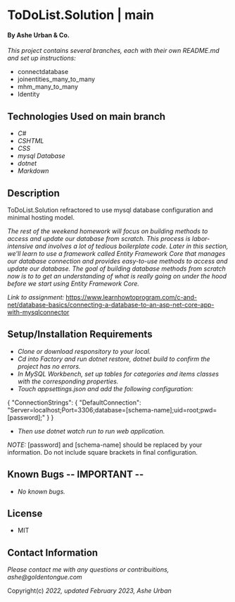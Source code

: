 # ToDoList.Solution | main

#### By Ashe Urban & Co.

_This project contains several branches, each with their own README.md and set up instructions:_
* connectdatabase
* joinentities_many_to_many
* mhm_many_to_many
* Identity

## Technologies Used on main branch

* _C#_
* _CSHTML_
* _CSS_
* _mysql Database_
* _dotnet_
* _Markdown_

## Description

ToDoList.Solution refractored to use mysql database configuration and minimal hosting model.

_The rest of the weekend homework will focus on building methods to access and update our database from scratch. This process is labor-intensive and involves a lot of tedious boilerplate code. Later in this section, we'll learn to use a framework called Entity Framework Core that manages our database connection and provides easy-to-use methods to access and update our database. The goal of building database methods from scratch now is to to get an understanding of what is really going on under the hood before we start using Entity Framework Core._


_Link to assignment:_ https://www.learnhowtoprogram.com/c-and-net/database-basics/connecting-a-database-to-an-asp-net-core-app-with-mysqlconnector

## Setup/Installation Requirements

* _Clone or download responsitory to your local._
* _Cd into Factory and run dotnet restore, dotnet build to confirm the project has no errors._
* _In MySQL Workbench, set up tables for categories and items classes with the corresponding properties._
* _Touch appsettings.json and add the following configuration:_

{
  "ConnectionStrings": {
      "DefaultConnection": "Server=localhost;Port=3306;database=[schema-name];uid=root;pwd=[password];"
  }
}

* _Then use dotnet watch run to run web application._

_NOTE:_ [password] and [schema-name] should be replaced by your information. Do not include square brackets in final configuration.

## Known Bugs -- IMPORTANT --

* _No known bugs._

## License

* MIT

## Contact Information

_Please contact me with any questions or contribuitions, ashe@goldentongue.com_

Copyright(c) _2022, updated February 2023, Ashe Urban_
